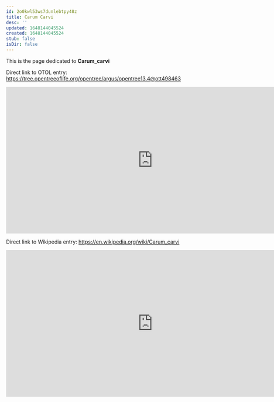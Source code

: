 ```yaml
---
id: 2o0kwl53ws7dunlebtpy48z
title: Carum Carvi
desc: ''
updated: 1648144045524
created: 1648144045524
stub: false
isDir: false
---
```

This is the page dedicated to **Carum_carvi**


Direct link to OTOL entry: https://tree.opentreeoflife.org/opentree/argus/opentree13.4@ott498463



<html>
    <body>
    <iframe src="https://tree.opentreeoflife.org/opentree/argus/opentree13.4@ott498463"
    width="800" height="400" frameborder="0" allowfullscreen> </iframe>
    </body>
</html>
    


Direct link to Wikipedia entry: https://en.wikipedia.org/wiki/Carum_carvi



<html>
    <body>
    <iframe src="https://en.wikipedia.org/wiki/Carum_carvi"
    width="800" height="400" frameborder="0" allowfullscreen> </iframe>
    </body>
</html>
    
